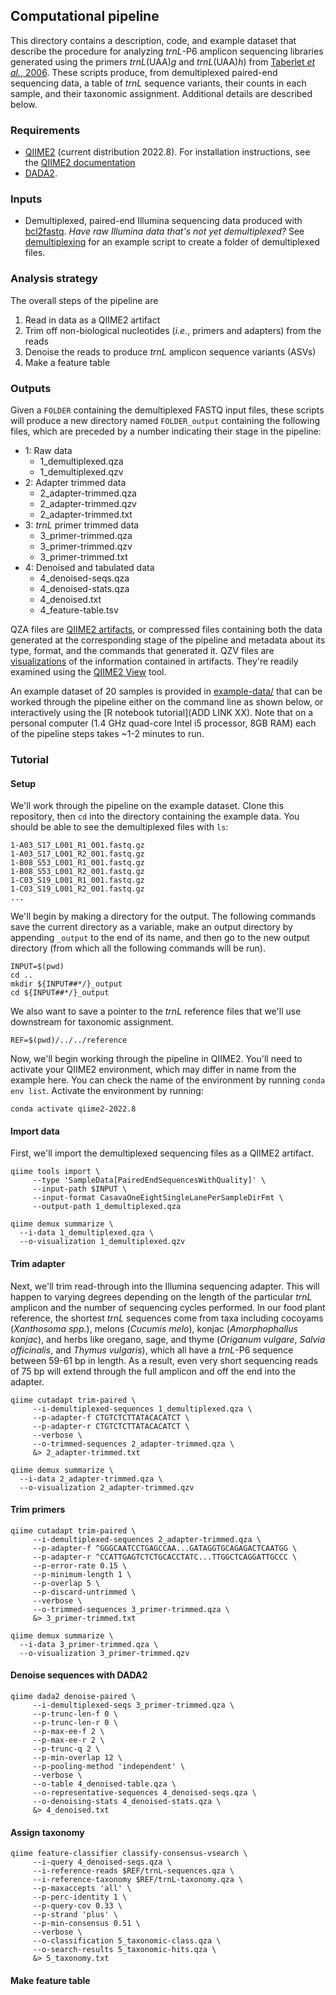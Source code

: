## Computational pipeline

This directory contains a description, code, and example dataset that describe the procedure for analyzing *trnL*-P6 amplicon sequencing libraries generated using the primers *trnL*(UAA)*g* and *trnL*(UAA)*h*) from [Taberlet *et al.*, 2006](https://dx.doi.org/10.1093/nar/gkl938). These scripts produce, from demultiplexed paired-end sequencing data, a table of *trnL* sequence variants, their counts in each sample, and their taxonomic assignment.  Additional details are described below. 

### Requirements

-   [QIIME2](https://qiime2.org) (current distribution 2022.8). For
    installation instructions, see the [QIIME2
    documentation](https://docs.qiime2.org/2022.8/install/)
-   [DADA2](https://benjjneb.github.io/dada2/index.html).

### Inputs

-   Demultiplexed, paired-end Illumina sequencing data produced with
    [bcl2fastq](https://support.illumina.com/sequencing/sequencing_software/bcl2fastq-conversion-software.html). *Have raw Illumina data that's not yet demultiplexed?* See [demultiplexing](TBD) for an example script to create a folder of demultiplexed files.

### Analysis strategy

The overall steps of the pipeline are

1.  Read in data as a QIIME2 artifact
2.  Trim off non-biological nucleotides (*i.e.*, primers and adapters) from the reads
3.  Denoise the reads to produce *trnL* amplicon sequence variants (ASVs)
4.  Make a feature table

### Outputs

Given a `FOLDER` containing the demultiplexed FASTQ input files, these scripts will produce a new directory named `FOLDER_output` containing the following files, which are preceded by a number indicating their stage in the pipeline:

- 1: Raw data
     - 1_demultiplexed.qza
     - 1_demultiplexed.qzv
- 2: Adapter trimmed data
     - 2_adapter-trimmed.qza
     - 2_adapter-trimmed.qzv
     - 2_adapter-trimmed.txt
- 3: *trnL* primer trimmed data
     - 3_primer-trimmed.qza
     - 3_primer-trimmed.qzv
     - 3_primer-trimmed.txt
- 4: Denoised and tabulated data
     - 4_denoised-seqs.qza
     - 4_denoised-stats.qza
     - 4_denoised.txt
     - 4_feature-table.tsv 

QZA files are [QIIME2 artifacts](https://docs.qiime2.org/2022.8/concepts/#data-files-qiime-2-artifacts), or compressed files containing both the data generated at the corresponding stage of the pipeline and metadata about its type, format, and the commands that generated it.
QZV files are [visualizations](https://docs.qiime2.org/2022.8/concepts/#data-files-visualizations) of the information contained in artifacts.  They're readily examined using the [QIIME2 View](https://view.qiime2.org) tool.

An example dataset of 20 samples is provided in [example-data/](https://github.com/bpetrone/trnL-pipeline/tree/master/pipeline/example-data) that can be worked through the pipeline either on the command line as shown below, or interactively using the [R notebook tutorial](ADD LINK XX). Note that on a personal computer (1.4 GHz quad-core Intel i5 processor, 8GB RAM) each of the pipeline steps takes ~1-2 minutes to run.  

### Tutorial

#### Setup

We'll work through the pipeline on the example dataset.  Clone this repository, then `cd` into the directory containing the example data.  You should be able to see the demultiplexed files with `ls`:
```
1-A03_S17_L001_R1_001.fastq.gz
1-A03_S17_L001_R2_001.fastq.gz
1-B08_S53_L001_R1_001.fastq.gz
1-B08_S53_L001_R2_001.fastq.gz
1-C03_S19_L001_R1_001.fastq.gz
1-C03_S19_L001_R2_001.fastq.gz
...
```
We'll begin by making a directory for the output. The following commands save the current directory as a variable, make an output directory by appending `_output` to the end of its name, and then go to the new output directory (from which all the following commands will be run).
```
INPUT=$(pwd) 
cd ..
mkdir ${INPUT##*/}_output 
cd ${INPUT##*/}_output 
```

We also want to save a pointer to the *trnL* reference files that we'll use downstream for taxonomic assignment.  

```
REF=$(pwd)/../../reference
```

Now, we'll begin working through the pipeline in QIIME2.  You'll need to activate your QIIME2 environment, which may differ in name from the example here.  You can check the name of the environment by running `conda env list`. Activate the environment by running: 
```
conda activate qiime2-2022.8
```
#### Import data

First, we'll import the demultiplexed sequencing files as a QIIME2 artifact.
```
qiime tools import \
     --type 'SampleData[PairedEndSequencesWithQuality]' \
     --input-path $INPUT \
     --input-format CasavaOneEightSingleLanePerSampleDirFmt \
     --output-path 1_demultiplexed.qza
     
qiime demux summarize \
  --i-data 1_demultiplexed.qza \
  --o-visualization 1_demultiplexed.qzv
```

#### Trim adapter

Next, we'll trim read-through into the Illumina sequencing adapter. This will happen to varying degrees depending on the length of the particular *trnL* amplicon and the number of sequencing cycles performed.  In our food plant reference, the shortest *trnL* sequences come from taxa including cocoyams (*Xanthosoma spp.*), melons (*Cucumis melo*), konjac (*Amorphophallus konjac*), and herbs like oregano, sage, and thyme (*Origanum vulgare*, *Salvia officinalis*, and *Thymus vulgaris*), which all have a *trnL*-P6 sequence between 59-61 bp in length. As a result, even very short sequencing reads of 75 bp  will extend through the full amplicon and off the end into the adapter.  

```
qiime cutadapt trim-paired \
     --i-demultiplexed-sequences 1_demultiplexed.qza \
     --p-adapter-f CTGTCTCTTATACACATCT \
     --p-adapter-r CTGTCTCTTATACACATCT \
     --verbose \
     --o-trimmed-sequences 2_adapter-trimmed.qza \
     &> 2_adapter-trimmed.txt

qiime demux summarize \
  --i-data 2_adapter-trimmed.qza \
  --o-visualization 2_adapter-trimmed.qzv
```

#### Trim primers

```
qiime cutadapt trim-paired \
     --i-demultiplexed-sequences 2_adapter-trimmed.qza \
     --p-adapter-f ^GGGCAATCCTGAGCCAA...GATAGGTGCAGAGACTCAATGG \
     --p-adapter-r ^CCATTGAGTCTCTGCACCTATC...TTGGCTCAGGATTGCCC \
     --p-error-rate 0.15 \
     --p-minimum-length 1 \
     --p-overlap 5 \
     --p-discard-untrimmed \
     --verbose \
     --o-trimmed-sequences 3_primer-trimmed.qza \
     &> 3_primer-trimmed.txt
     
qiime demux summarize \
  --i-data 3_primer-trimmed.qza \
  --o-visualization 3_primer-trimmed.qzv
```

#### Denoise sequences with DADA2

```
qiime dada2 denoise-paired \
     --i-demultiplexed-seqs 3_primer-trimmed.qza \
     --p-trunc-len-f 0 \
     --p-trunc-len-r 0 \
     --p-max-ee-f 2 \
     --p-max-ee-r 2 \
     --p-trunc-q 2 \
     --p-min-overlap 12 \
     --p-pooling-method 'independent' \
     --verbose \
     --o-table 4_denoised-table.qza \
     --o-representative-sequences 4_denoised-seqs.qza \
     --o-denoising-stats 4_denoised-stats.qza \
     &> 4_denoised.txt
 ```
 
#### Assign taxonomy

```
qiime feature-classifier classify-consensus-vsearch \
     --i-query 4_denoised-seqs.qza \
     --i-reference-reads $REF/trnL-sequences.qza \
     --i-reference-taxonomy $REF/trnL-taxonomy.qza \
     --p-maxaccepts 'all' \
     --p-perc-identity 1 \
     --p-query-cov 0.33 \
     --p-strand 'plus' \
     --p-min-consensus 0.51 \
     --verbose \
     --o-classification 5_taxonomic-class.qza \
     --o-search-results 5_taxonomic-hits.qza \
     &> 5_taxonomy.txt
```

#### Make feature table

